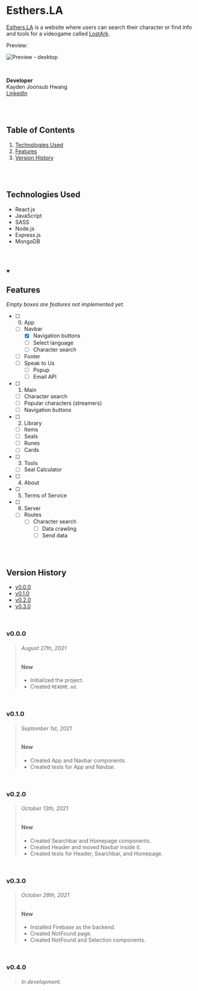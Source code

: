 # Esthers.LA

[Esthers.LA](https://Esthers.LA/) is a website where users can search their character or find info and tools for a videogame called [LostArk](https://playlostark.com/).

Preview:

![Preview - desktop](https://cdn.discordapp.com/attachments/791296471718821899/891071667013562389/Untitled1.png)

<br/>

**Developer** <br/>
Kayden Joonsub Hwang <br/>
[LinkedIn](https://www.linkedin.com/in/kayden-hwang-43639419b/)

<br/><br/>



## Table of Contents
1. [Technologies Used](#Technologies-Used)
2. [Features](#Features)
4. [Version History](#Version-History)

<br/><br/>



## Technologies Used
- React.js
- JavaScript
- SASS
- Node.js
- Express.js
- MongoDB

<br/><br/>


<details open>
<summary>
    <h2>Features</h2>
    <em>Empty boxes are features not implemented yet.</em>
</summary>

- [ ] 0. App
    - [ ] Navbar
        - [x] Navigation buttons
        - [ ] Select language
        - [ ] Character search
    - [ ] Footer
    - [ ] Speak to Us
        - [ ] Popup
        - [ ] Email API

- [ ] 1. Main
    - [ ] Character search
    - [ ] Popular characters (streamers)
    - [ ] Navigation buttons

- [ ] 2. Library
    - [ ] Items
    - [ ] Seals
    - [ ] Runes
    - [ ] Cards

- [ ] 3. Tools
    - [ ] Seal Calculator

- [ ] 4. About

- [ ] 5. Terms of Service

- [ ] 6. Server
    - [ ] Routes
        - [ ] Character search
            - [ ] Data crawling
            - [ ] Send data

</details>

<br/><br/>



## Version History

* [v0.0.0](#v000)
* [v0.1.0](#v010)
* [v0.2.0](#v020)
* [v0.3.0](#v030)

<br/>



### v0.0.0 

> ###### August 27th, 2021
> ####    New
> - Initialized the project.
> - Created `README.md`.

<br/>

### v0.1.0 
> ###### September 1st, 2021
> ####    New
> - Created App and Navbar components.
> - Created tests for App and Navbar.

<br/>

### v0.2.0 
> ###### October 13th, 2021
> ####    New
> - Created Searchbar and Homepage components.
> - Created Header and moved Navbar inside it.
> - Created tests for Header, Searchbar, and Homepage.

<br/>

### v0.3.0 
> ###### October 28th, 2021
> ####    New
> - Installed Firebase as the backend.
> - Created NotFound page.
> - Created NotFound and Selection components.

<br/>

### v0.4.0 
> ###### In development.

<br/><br/>
